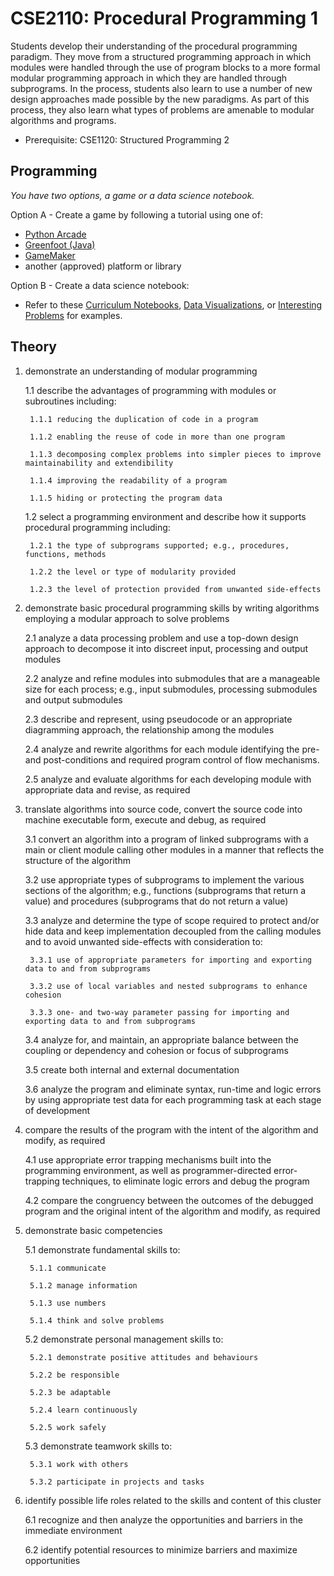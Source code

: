 # CSE2110: Procedural Programming 1

Students develop their understanding of the procedural programming paradigm. They move from a structured programming approach in which modules were handled through the use of program blocks to a more formal modular programming approach in which they are handled through subprograms. In the process, students also learn to use a number of new design approaches made possible by the new paradigms. As part of this process, they also learn what types of problems are amenable to modular algorithms and programs.

* Prerequisite: CSE1120: Structured Programming 2

## Programming

*You have two options, a game or a data science notebook.*

Option A - Create a game by following a tutorial using one of:
* [Python Arcade](https://api.arcade.academy/en/latest)
* [Greenfoot (Java)](https://www.greenfoot.org)
* [GameMaker](https://gamemaker.io/en/gamemaker)
* another (approved) platform or library

Option B - Create a data science notebook:

* Refer to these [Curriculum Notebooks](https://github.com/callysto/curriculum-notebooks), [Data Visualizations](https://github.com/callysto/data-viz-of-the-week), or [Interesting Problems](https://github.com/callysto/interesting-problems) for examples.

## Theory

1. demonstrate an understanding of modular programming

    1.1 describe the advantages of programming with modules or subroutines including:

        1.1.1 reducing the duplication of code in a program

        1.1.2 enabling the reuse of code in more than one program

        1.1.3 decomposing complex problems into simpler pieces to improve maintainability and extendibility

        1.1.4 improving the readability of a program

        1.1.5 hiding or protecting the program data

    1.2 select a programming environment and describe how it supports procedural programming including:

        1.2.1 the type of subprograms supported; e.g., procedures, functions, methods

        1.2.2 the level or type of modularity provided

        1.2.3 the level of protection provided from unwanted side-effects

2. demonstrate basic procedural programming skills by writing algorithms employing a modular approach to solve problems

    2.1 analyze a data processing problem and use a top-down design approach to decompose it into discreet input, processing and output modules

    2.2 analyze and refine modules into submodules that are a manageable size for each process; e.g., input submodules, processing submodules and output submodules

    2.3 describe and represent, using pseudocode or an appropriate diagramming approach, the relationship among the modules

    2.4 analyze and rewrite algorithms for each module identifying the pre- and post-conditions and required program control of flow mechanisms.

    2.5 analyze and evaluate algorithms for each developing module with appropriate data and revise, as required

3. translate algorithms into source code, convert the source code into machine executable form, execute and debug, as required

    3.1 convert an algorithm into a program of linked subprograms with a main or client module calling other modules in a manner that reflects the structure of the algorithm

    3.2 use appropriate types of subprograms to implement the various sections of the algorithm; e.g., functions (subprograms that return a value) and procedures (subprograms that do not return a value)

    3.3 analyze and determine the type of scope required to protect and/or hide data and keep implementation decoupled from the calling modules and to avoid unwanted side-effects with consideration to:

        3.3.1 use of appropriate parameters for importing and exporting data to and from subprograms

        3.3.2 use of local variables and nested subprograms to enhance cohesion

        3.3.3 one- and two-way parameter passing for importing and exporting data to and from subprograms

    3.4 analyze for, and maintain, an appropriate balance between the coupling or dependency and cohesion or focus of subprograms

    3.5 create both internal and external documentation

    3.6 analyze the program and eliminate syntax, run-time and logic errors by using appropriate test data for each programming task at each stage of development

4. compare the results of the program with the intent of the algorithm and modify, as required

    4.1 use appropriate error trapping mechanisms built into the programming environment, as well as programmer-directed error-trapping techniques, to eliminate logic errors and debug the program

    4.2 compare the congruency between the outcomes of the debugged program and the original intent of the algorithm and modify, as required

5. demonstrate basic competencies

    5.1 demonstrate fundamental skills to:

        5.1.1 communicate

        5.1.2 manage information

        5.1.3 use numbers

        5.1.4 think and solve problems

    5.2 demonstrate personal management skills to:

        5.2.1 demonstrate positive attitudes and behaviours

        5.2.2 be responsible

        5.2.3 be adaptable

        5.2.4 learn continuously

        5.2.5 work safely

    5.3 demonstrate teamwork skills to:

        5.3.1 work with others

        5.3.2 participate in projects and tasks

6. identify possible life roles related to the skills and content of this cluster

    6.1 recognize and then analyze the opportunities and barriers in the immediate environment

    6.2 identify potential resources to minimize barriers and maximize opportunities 
